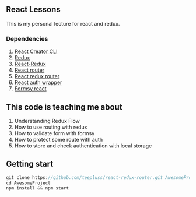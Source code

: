 ## React Lessons

This is my personal lecture for react and redux.

### Dependencies
1. [React Creator CLI](https://github.com/facebookincubator/create-react-app)
2. [Redux](https://github.com/reactjs/redux)
3. [React-Redux](https://github.com/reactjs/react-redux)
4. [React router](https://github.com/ReactTraining/react-router)
5. [React redux router](https://github.com/reactjs/react-router-redux)
3. [React auth wrapper](https://github.com/mjrussell/redux-auth-wrapper)
4. [Formsy react](https://github.com/christianalfoni/formsy-react)


## This code is teaching me about
1. Understanding Redux Flow
2. How to use routing with redux
3. How to validate form with formsy
4. How to protect some route with auth
5. How to store and check authentication with local storage

## Getting start
```js
git clone https://github.com/teepluss/react-redux-router.git AwesomeProject
cd AwesomeProject
npm install && npm start
```

